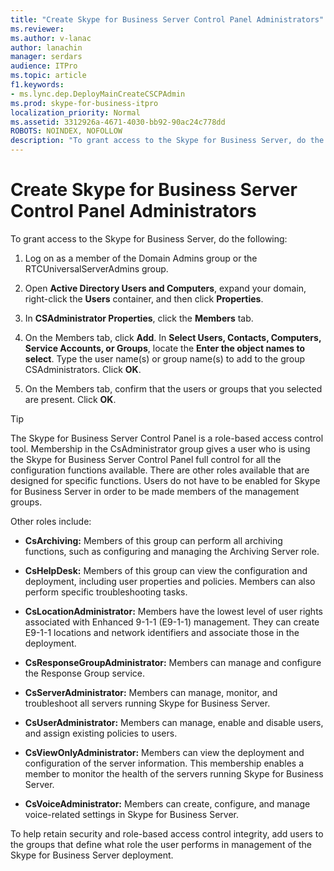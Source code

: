 ```yaml
---
title: "Create Skype for Business Server Control Panel Administrators"
ms.reviewer: 
ms.author: v-lanac
author: lanachin
manager: serdars
audience: ITPro
ms.topic: article
f1.keywords:
- ms.lync.dep.DeployMainCreateCSCPAdmin
ms.prod: skype-for-business-itpro
localization_priority: Normal
ms.assetid: 3312926a-4671-4030-bb92-90ac24c778dd
ROBOTS: NOINDEX, NOFOLLOW
description: "To grant access to the Skype for Business Server, do the following:"
---
```


# Create Skype for Business Server Control Panel Administrators
 
To grant access to the Skype for Business Server, do the following:
  
1. Log on as a member of the Domain Admins group or the RTCUniversalServerAdmins group.
    
2. Open **Active Directory Users and Computers**, expand your domain, right-click the **Users** container, and then click **Properties**.
    
3. In **CSAdministrator Properties**, click the **Members** tab.
    
4. On the Members tab, click **Add**. In **Select Users, Contacts, Computers, Service Accounts, or Groups**, locate the **Enter the object names to select**. Type the user name(s) or group name(s) to add to the group CSAdministrators. Click **OK**.
    
5. On the Members tab, confirm that the users or groups that you selected are present. Click **OK**.
    
> [!TIP]
> The Skype for Business Server Control Panel is a role-based access control tool. Membership in the CsAdministrator group gives a user who is using the Skype for Business Server Control Panel full control for all the configuration functions available. There are other roles available that are designed for specific functions. Users do not have to be enabled for Skype for Business Server in order to be made members of the management groups. 
  
Other roles include:
  
- **CsArchiving:** Members of this group can perform all archiving functions, such as configuring and managing the Archiving Server role.
    
- **CsHelpDesk:** Members of this group can view the configuration and deployment, including user properties and policies. Members can also perform specific troubleshooting tasks.
    
- **CsLocationAdministrator:** Members have the lowest level of user rights associated with Enhanced 9-1-1 (E9-1-1) management. They can create E9-1-1 locations and network identifiers and associate those in the deployment.
    
- **CsResponseGroupAdministrator:** Members can manage and configure the Response Group service.
    
- **CsServerAdministrator:** Members can manage, monitor, and troubleshoot all servers running Skype for Business Server.
    
- **CsUserAdministrator:** Members can manage, enable and disable users, and assign existing policies to users.
    
- **CsViewOnlyAdministrator:** Members can view the deployment and configuration of the server information. This membership enables a member to monitor the health of the servers running Skype for Business Server.
    
- **CsVoiceAdministrator:** Members can create, configure, and manage voice-related settings in Skype for Business Server.
    
To help retain security and role-based access control integrity, add users to the groups that define what role the user performs in management of the Skype for Business Server deployment.
  


